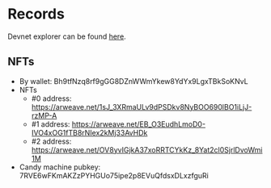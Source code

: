 # Records

Devnet explorer can be found [here](https://explorer.solana.com/?cluster=devnet).

## NFTs

- By wallet: Bh9tfNzq8rf9gGG8DZnWWmYkew8YdYx9LgxTBkSoKNvL
- NFTs
    - #0 address: https://arweave.net/1sJ_3XRmaULv9dPSDkv8NyBOO690lBO1iLjJ-rzMP-A
    - #1 address: https://arweave.net/EB_O3EudhLmoD0-IVO4xOG1fTB8rNIex2kMj33AvHDk
    - #2 address: https://arweave.net/OV8yvIGjkA37xoRRTCYkKz_8Yat2cl0SjrlDvoWmi1M
- Candy machine pubkey: 7RVE6wFKmAKZzPYHGUo75ipe2p8EVuQfdsxDLxzfguRi